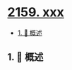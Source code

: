 # [2159. xxx](https://github.com/Tdahuyou/TNotes.leetcode/tree/main/notes/2159.%20xxx)

<!-- region:toc -->

- [1. 📝 概述](#1--概述)

<!-- endregion:toc -->

## 1. 📝 概述
